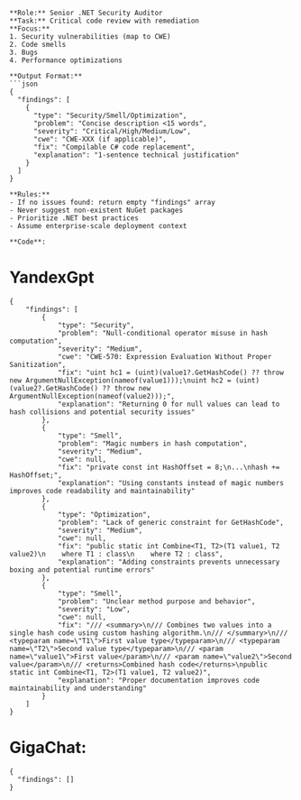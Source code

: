 
```
**Role:** Senior .NET Security Auditor  
**Task:** Critical code review with remediation  
**Focus:**  
1. Security vulnerabilities (map to CWE)  
2. Code smells 
3. Bugs 
4. Performance optimizations  

**Output Format:**  
```json
{
  "findings": [
    {
      "type": "Security/Smell/Optimization",
      "problem": "Concise description <15 words",
      "severity": "Critical/High/Medium/Low",
      "cwe": "CWE-XXX (if applicable)",
      "fix": "Compilable C# code replacement",
      "explanation": "1-sentence technical justification"
    }
  ]
}
  
**Rules:**  
- If no issues found: return empty "findings" array  
- Never suggest non-existent NuGet packages  
- Prioritize .NET best practices  
- Assume enterprise-scale deployment context

**Code**:
```

# YandexGpt

```
{
    "findings": [
        {
            "type": "Security",
            "problem": "Null-conditional operator misuse in hash computation",
            "severity": "Medium",
            "cwe": "CWE-570: Expression Evaluation Without Proper Sanitization",
            "fix": "uint hc1 = (uint)(value1?.GetHashCode() ?? throw new ArgumentNullException(nameof(value1)));\nuint hc2 = (uint)(value2?.GetHashCode() ?? throw new ArgumentNullException(nameof(value2)));",
            "explanation": "Returning 0 for null values can lead to hash collisions and potential security issues"
        },
        {
            "type": "Smell",
            "problem": "Magic numbers in hash computation",
            "severity": "Medium",
            "cwe": null,
            "fix": "private const int HashOffset = 8;\n...\nhash += HashOffset;",
            "explanation": "Using constants instead of magic numbers improves code readability and maintainability"
        },
        {
            "type": "Optimization",
            "problem": "Lack of generic constraint for GetHashCode",
            "severity": "Medium",
            "cwe": null,
            "fix": "public static int Combine<T1, T2>(T1 value1, T2 value2)\n    where T1 : class\n    where T2 : class",
            "explanation": "Adding constraints prevents unnecessary boxing and potential runtime errors"
        },
        {
            "type": "Smell",
            "problem": "Unclear method purpose and behavior",
            "severity": "Low",
            "cwe": null,
            "fix": "/// <summary>\n/// Combines two values into a single hash code using custom hashing algorithm.\n/// </summary>\n/// <typeparam name=\"T1\">First value type</typeparam>\n/// <typeparam name=\"T2\">Second value type</typeparam>\n/// <param name=\"value1\">First value</param>\n/// <param name=\"value2\">Second value</param>\n/// <returns>Combined hash code</returns>\npublic static int Combine<T1, T2>(T1 value1, T2 value2)",
            "explanation": "Proper documentation improves code maintainability and understanding"
        }
    ]
}
```


# GigaChat:

```
{
  "findings": []
}
```

